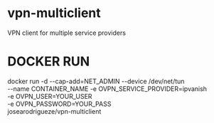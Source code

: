 # vpn-multiclient
VPN client for multiple service providers



# DOCKER RUN
docker run -d --cap-add=NET_ADMIN --device /dev/net/tun \
    --name CONTAINER_NAME
    -e OVPN_SERVICE_PROVIDER=ipvanish \
    -e OVPN_USER=YOUR_USER \
    -e OVPN_PASSWORD=YOUR_PASS \
    josearodrigueze/vpn-multiclient
